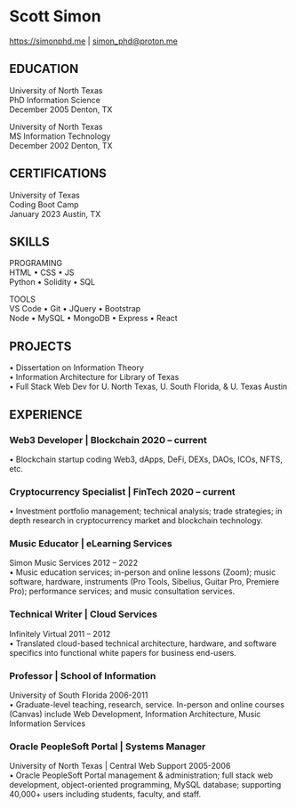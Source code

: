 # Scott Simon

<https://simonphd.me> | simon_phd@proton.me

## EDUCATION</br>

University of North Texas</br>
PhD Information Science</br>
December 2005 Denton, TX

University of North Texas</br>
MS Information Technology</br>
December 2002 Denton, TX

## CERTIFICATIONS</br>

University of Texas</br>
Coding Boot Camp</br>
January 2023 Austin, TX

## SKILLS</br>

PROGRAMING</br>
HTML • CSS • JS</br>
Python • Solidity • SQL

TOOLS</br>
VS Code • Git • JQuery • Bootstrap</br>
Node • MySQL • MongoDB • Express • React

## PROJECTS</br>

• Dissertation on Information Theory</br>
• Information Architecture for Library of Texas</br>
• Full Stack Web Dev for U. North Texas, U. South Florida, & U. Texas Austin

## EXPERIENCE</br>

### Web3 Developer | Blockchain 2020 – current</br>

• Blockchain startup coding Web3, dApps, DeFi, DEXs, DAOs, ICOs, NFTS, etc.

### Cryptocurrency Specialist | FinTech 2020 – current</br>

• Investment portfolio management; technical analysis; trade strategies; in depth research in cryptocurrency market and blockchain technology.

### Music Educator | eLearning Services</br>

Simon Music Services 2012 – 2022</br>
• Music education services; in-person and online lessons (Zoom); music software, hardware, instruments (Pro Tools, Sibelius, Guitar Pro, Premiere Pro); performance services; and music consultation services.

### Technical Writer | Cloud Services</br>

Infinitely Virtual 2011 – 2012</br>
• Translated cloud-based technical architecture, hardware, and software specifics into functional white papers for business end-users.

### Professor | School of Information</br>

University of South Florida 2006-2011</br>
• Graduate-level teaching, research, service. In-person and online courses (Canvas) include Web Development, Information Architecture, Music Information Services

### Oracle PeopleSoft Portal | Systems Manager</br>

University of North Texas | Central Web Support 2005-2006</br>
• Oracle PeopleSoft Portal management & administration; full stack web development, object-oriented programming, MySQL database; supporting 40,000+ users including students, faculty, and staff.
